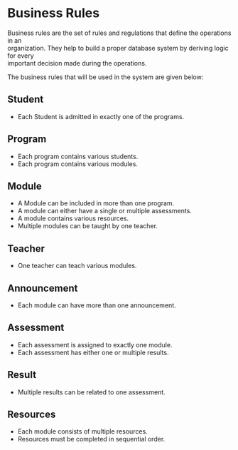 # Business Rules

Business rules are the set of rules and regulations that define the operations in an  
organization. They help to build a proper database system by deriving logic for every  
important decision made during the operations.  

The business rules that will be used in the system are given below:  

## Student  

- Each Student is admitted in exactly one of the programs.  

## Program  

- Each program contains various students.  
- Each program contains various modules.  

## Module  

- A Module can be included in more than one program.  
- A module can either have a single or multiple assessments.  
- A module contains various resources.  
- Multiple modules can be taught by one teacher.  

## Teacher  

- One teacher can teach various modules.  

## Announcement  

- Each module can have more than one announcement.  

## Assessment  

- Each assessment is assigned to exactly one module.  
- Each assessment has either one or multiple results.  

## Result  

- Multiple results can be related to one assessment.  

## Resources  

- Each module consists of multiple resources.  
- Resources must be completed in sequential order.  
